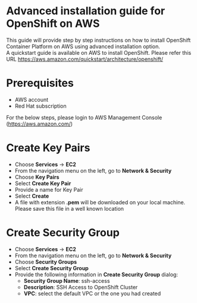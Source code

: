 # Advanced installation guide for OpenShift on AWS
This guide will provide step by step instructions on how to install OpenShift Container Platform on AWS using advanced installation option. <br>
A quickstart guide is available on AWS to install OpenShift. Please refer this URL https://aws.amazon.com/quickstart/architecture/openshift/

# Prerequisites
* AWS account
* Red Hat subscription

For the below steps, please login to AWS Management Console (https://aws.amazon.com/)

# Create Key Pairs
* Choose **Services** -> **EC2**
* From the navigation menu on the left, go to **Network & Security**
* Choose **Key Pairs**
* Select **Create Key Pair**
* Provide a name for Key Pair
* Select **Create**
* A file with extension **.pem** will be downloaded on your local machine. Please save this file in a well known location

# Create Security Group
* Choose **Services** -> **EC2**
* From the navigation menu on the left, go to **Network & Security**
* Choose **Security Groups**
* Select **Create Security Group**
* Provide the following information in **Create Security Group** dialog:
  * **Security Group Name**: ssh-access
  * **Description**: SSH Access to OpenShift Cluster
  * **VPC**: select the default VPC or the one you had created
